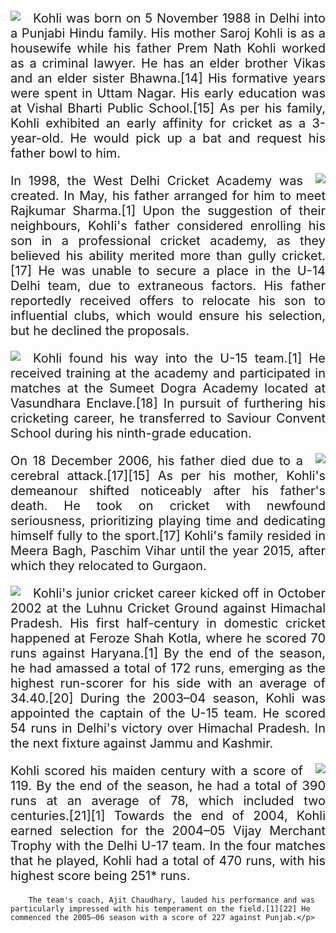 <!DOCTYPE>  
<html>
<head>
<title>kohli web page</title>    
</head>
<style>
.container{
    max-width: 900px;
    margin: auto;
    border-radius: 8px;
}    
.right-img{
 float: right;
 margin-left: 20px;
}
.left-img{
 float:left;
 margin-right: 20px;
}
p {
  text-align: justify;
  font-size: 20px;
}


</style>
<body>
<div class="container">    
   <div>
      <img src="https://encrypted-tbn0.gstatic.com/images?q=tbn:ANd9GcTqF6oumKPHe7z9604W5y6Gs2cgdaicl1wB5g&s
      " class="left-img">
      <p>Kohli was born on 5 November 1988 in Delhi into a Punjabi Hindu family. His mother Saroj Kohli is as a housewife while his father Prem Nath Kohli worked as a criminal lawyer. He has an elder brother Vikas and an elder sister Bhawna.[14] His formative years were spent in Uttam Nagar. His early education was at Vishal Bharti Public School.[15] As per his family, Kohli exhibited an early affinity for cricket as a 3-year-old. He would pick up a bat and request his father bowl to him.</p>
   </div>

   <div>
     <img src="https://encrypted-tbn0.gstatic.com/images?q=tbn:ANd9GcQBbEpvcOkXrdNYyO63GFbeDOB8TWAVuK-SCQ&s" class="right-img">
     <p>In 1998, the West Delhi Cricket Academy was created. In May, his father arranged for him to meet Rajkumar Sharma.[1] Upon the suggestion of their neighbours, Kohli's father considered enrolling his son in a professional cricket academy, as they believed his ability merited more than gully cricket.[17] He was unable to secure a place in the U-14 Delhi team, due to extraneous factors. His father reportedly received offers to relocate his son to influential clubs, which would ensure his selection, but he declined the proposals.</p>
   </div>  

   <div>
    <img src="https://encrypted-tbn0.gstatic.com/images?q=tbn:ANd9GcSqbHKmx9dhr58Pa4d1g3GzHxPlYs62W4TRwA&s
    " class="left-img">
    <p>Kohli found his way into the U-15 team.[1] He received training at the academy and participated in matches at the Sumeet Dogra Academy located at Vasundhara Enclave.[18] In pursuit of furthering his cricketing career, he transferred to Saviour Convent School during his ninth-grade education.</p>
   </div>

   <div>
    <img src="https://encrypted-tbn0.gstatic.com/images?q=tbn:ANd9GcQeCNJ8qDMupWZVF4RvmCC8djyrRF-Gv2g60w&s" class="right-img">
    <p>On 18 December 2006, his father died due to a cerebral attack.[17][15] As per his mother, Kohli's demeanour shifted noticeably after his father's death. He took on cricket with newfound seriousness, prioritizing playing time and dedicating himself fully to the sport.[17] Kohli's family resided in Meera Bagh, Paschim Vihar until the year 2015, after which they relocated to Gurgaon.</p>
   </div>

   <div>
    <img src="https://encrypted-tbn0.gstatic.com/images?q=tbn:ANd9GcRNv9mc_UUaSRuaiyBecGbBmUTcHanw08bsCw&s
    " class="left-img">
    <p>Kohli's junior cricket career kicked off in October 2002 at the Luhnu Cricket Ground against Himachal Pradesh. His first half-century in domestic cricket happened at Feroze Shah Kotla, where he scored 70 runs against Haryana.[1] By the end of the season, he had amassed a total of 172 runs, emerging as the highest run-scorer for his side with an average of 34.40.[20] During the 2003–04 season, Kohli was appointed the captain of the U-15 team. He scored 54 runs in Delhi's victory over Himachal Pradesh. In the next fixture against Jammu and Kashmir.</p>
   </div> 

   <div>
    <img src="https://encrypted-tbn0.gstatic.com/images?q=tbn:ANd9GcQwGZs90MdoitomL6fe1W7QTI7EVBbcNTaRLw&s
    " class="right-img">
    <p>Kohli scored his maiden century with a score of 119. By the end of the season, he had a total of 390 runs at an average of 78, which included two centuries.[21][1] Towards the end of 2004, Kohli earned selection for the 2004–05 Vijay Merchant Trophy with the Delhi U-17 team. In the four matches that he played, Kohli had a total of 470 runs, with his highest score being 251* runs.

        The team's coach, Ajit Chaudhary, lauded his performance and was particularly impressed with his temperament on the field.[1][22] He commenced the 2005–06 season with a score of 227 against Punjab.</p>
   </div>
</div>

</body>
</html>
